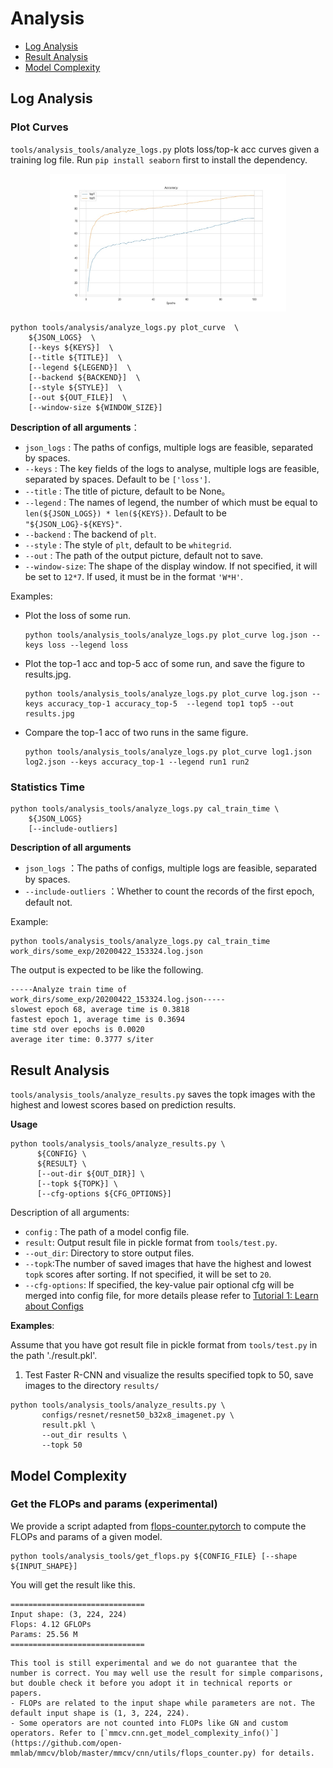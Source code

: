 # Analysis

<!-- TOC -->

- [Log Analysis](#log-analysis)
- [Result Analysis](#result-analysis)
- [Model Complexity](#model-complexity)

<!-- TOC -->

## Log Analysis

### Plot Curves

`tools/analysis_tools/analyze_logs.py` plots loss/top-k acc curves given a training log file. Run `pip install seaborn` first to install the dependency.

<div align=center><img src="../_static/image/tools/analysis/analyze_log.jpg" style=" width: 75%; height: 30%; "></div>

```shell
python tools/analysis/analyze_logs.py plot_curve  \
    ${JSON_LOGS}  \
    [--keys ${KEYS}]  \
    [--title ${TITLE}]  \
    [--legend ${LEGEND}]  \
    [--backend ${BACKEND}]  \
    [--style ${STYLE}]  \
    [--out ${OUT_FILE}]  \
    [--window-size ${WINDOW_SIZE}]
```

**Description of all arguments**：

- `json_logs` : The paths of configs, multiple logs are feasible, separated by spaces.
- `--keys` : The key fields of the logs to analyse, multiple logs are feasible, separated by spaces. Default to be `['loss']`.
- `--title` : The title of picture, default to be None。
- `--legend` : The names of legend, the number of which must be equal to `len(${JSON_LOGS}) * len(${KEYS})`. Default to be `"${JSON_LOG}-${KEYS}"`.
- `--backend` : The backend of `plt`.
- `--style` : The style of `plt`, default to be `whitegrid`.
- `--out` : The path of the output picture, default not to save.
- `--window-size`: The shape of the display window. If not specified, it will be set to `12*7`. If used, it must be in the format `'W*H'`.

Examples:

- Plot the loss of some run.

    ```shell
    python tools/analysis_tools/analyze_logs.py plot_curve log.json --keys loss --legend loss
    ```

- Plot the top-1 acc and top-5 acc of some run, and save the figure to results.jpg.

    ```shell
    python tools/analysis_tools/analyze_logs.py plot_curve log.json --keys accuracy_top-1 accuracy_top-5  --legend top1 top5 --out results.jpg
    ```

- Compare the top-1 acc of two runs in the same figure.

    ```shell
    python tools/analysis_tools/analyze_logs.py plot_curve log1.json log2.json --keys accuracy_top-1 --legend run1 run2
    ```

### Statistics Time

```shell
python tools/analysis_tools/analyze_logs.py cal_train_time \
    ${JSON_LOGS}
    [--include-outliers]
```

**Description of all arguments**

- `json_logs` ：The paths of configs, multiple logs are feasible, separated by spaces.
- `--include-outliers` ：Whether to count the records of the first epoch, default not.


Example:

```shell
python tools/analysis_tools/analyze_logs.py cal_train_time work_dirs/some_exp/20200422_153324.log.json
```

The output is expected to be like the following.

```text
-----Analyze train time of work_dirs/some_exp/20200422_153324.log.json-----
slowest epoch 68, average time is 0.3818
fastest epoch 1, average time is 0.3694
time std over epochs is 0.0020
average iter time: 0.3777 s/iter
```

## Result Analysis

`tools/analysis_tools/analyze_results.py` saves the topk images with the highest and lowest scores based on prediction results.

**Usage**

```shell
python tools/analysis_tools/analyze_results.py \
      ${CONFIG} \
      ${RESULT} \
      [--out-dir ${OUT_DIR}] \
      [--topk ${TOPK}] \
      [--cfg-options ${CFG_OPTIONS}]
```

Description of all arguments:

- `config` : The path of a model config file.
- `result`:  Output result file in pickle format from `tools/test.py`.
- `--out_dir`: Directory to store output files.
- `--topk`:The number of saved images that have the highest and lowest `topk` scores after sorting. If not specified, it will be set to `20`.
- `--cfg-options`: If specified, the key-value pair optional cfg will be merged into config file, for more details please refer to [Tutorial 1: Learn about Configs](../tutorials/config.md)

**Examples**:

Assume that you have got result file in pickle format from `tools/test.py`  in the path './result.pkl'.

1. Test Faster R-CNN and visualize the results specified topk to 50, save images to the directory `results/`

```shell
python tools/analysis_tools/analyze_results.py \
       configs/resnet/resnet50_b32x8_imagenet.py \
       result.pkl \
       --out_dir results \
       --topk 50
```

## Model Complexity

### Get the FLOPs and params (experimental)

We provide a script adapted from [flops-counter.pytorch](https://github.com/sovrasov/flops-counter.pytorch) to compute the FLOPs and params of a given model.

```shell
python tools/analysis_tools/get_flops.py ${CONFIG_FILE} [--shape ${INPUT_SHAPE}]
```

You will get the result like this.

```
==============================
Input shape: (3, 224, 224)
Flops: 4.12 GFLOPs
Params: 25.56 M
==============================
```

```{warning}
This tool is still experimental and we do not guarantee that the number is correct. You may well use the result for simple comparisons, but double check it before you adopt it in technical reports or papers.
- FLOPs are related to the input shape while parameters are not. The default input shape is (1, 3, 224, 224).
- Some operators are not counted into FLOPs like GN and custom operators. Refer to [`mmcv.cnn.get_model_complexity_info()`](https://github.com/open-mmlab/mmcv/blob/master/mmcv/cnn/utils/flops_counter.py) for details.
```
